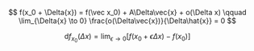 $$
f(x_0 + \Delta{x}) = f(\vec x_0) + A\Delta\vec{x} + o(\Delta x) \qquad \lim_{\Delta{x} \to 0} \frac{o(\Delta\vec{x})}{\Delta\hat{x}} = 0
$$

$$
\mathrm{d}f_{x_0}(\Delta x) = \lim_{\epsilon\to 0}[f(x_0 + \epsilon \Delta x) - f(x_0)]
$$